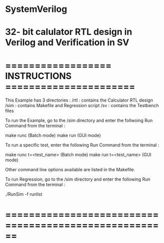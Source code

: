 # SystemVerilog

32- bit calulator RTL design in Verilog and Verification in SV
======================================================
================== INSTRUCTIONS ======================
======================================================

This Example has 3 directories :
 /rtl  : contains the Calculator RTL design
 /sim  : contains Makefile and Regression script
 /sv   : contains the Testbench files

To run the Example, go to the /sim directory and 
enter the follwoing Run Command from the terminal : 
		
  make runc (Batch mode)
  make run  (GUI mode)

To run a specific test, enter the following Run Command 
from the terminal :
  
  make runc t=<test_name> (Batch mode)
  make run t=<test_name>  (GUI mode)

Other command line options available are listed in 
the Makefile.

To run Regression, go to the /sim directory and 
enter the following Run Command from the terminal :

  ./RunSim -f runlist

======================================================
======================================================
